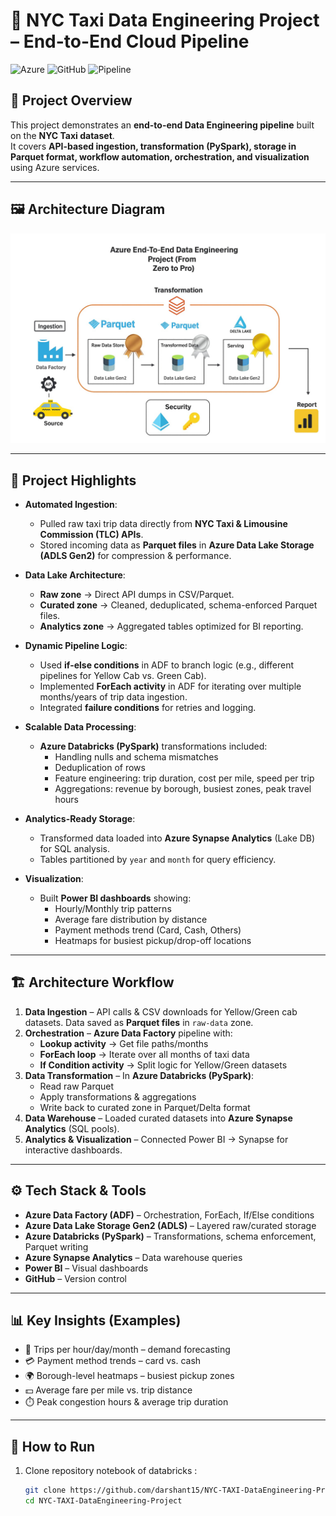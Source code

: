 # 🚖 NYC Taxi Data Engineering Project – End-to-End Cloud Pipeline

![Azure](https://img.shields.io/badge/Platform-Microsoft%20Azure-blue)
![GitHub](https://img.shields.io/badge/Repo-Version--Controlled-lightgrey)
![Pipeline](https://img.shields.io/badge/Data-Pipeline-green)

## 📌 Project Overview

This project demonstrates an **end-to-end Data Engineering pipeline** built on the **NYC Taxi dataset**.  
It covers **API-based ingestion, transformation (PySpark), storage in Parquet format, workflow automation, orchestration, and visualization** using Azure services.


---
## 🖼️ Architecture Diagram

![Pipeline Architecture](https://github.com/darshant15/NYC-TAXI-DataEngineering-Project/blob/main/ArchitectureofProject(dataengineer).jpeg)


---

## 🚀 Project Highlights

- **Automated Ingestion**:  
  - Pulled raw taxi trip data directly from **NYC Taxi & Limousine Commission (TLC) APIs**.  
  - Stored incoming data as **Parquet files** in **Azure Data Lake Storage (ADLS Gen2)** for compression & performance.  

- **Data Lake Architecture**:  
  - **Raw zone** → Direct API dumps in CSV/Parquet.  
  - **Curated zone** → Cleaned, deduplicated, schema-enforced Parquet files.  
  - **Analytics zone** → Aggregated tables optimized for BI reporting.  

- **Dynamic Pipeline Logic**:  
  - Used **if-else conditions** in ADF to branch logic (e.g., different pipelines for Yellow Cab vs. Green Cab).  
  - Implemented **ForEach activity** in ADF for iterating over multiple months/years of trip data ingestion.  
  - Integrated **failure conditions** for retries and logging.  

- **Scalable Data Processing**:  
  - **Azure Databricks (PySpark)** transformations included:  
    - Handling nulls and schema mismatches  
    - Deduplication of rows  
    - Feature engineering: trip duration, cost per mile, speed per trip  
    - Aggregations: revenue by borough, busiest zones, peak travel hours  

- **Analytics-Ready Storage**:  
  - Transformed data loaded into **Azure Synapse Analytics** (Lake DB) for SQL analysis.  
  - Tables partitioned by `year` and `month` for query efficiency.  

- **Visualization**:  
  - Built **Power BI dashboards** showing:  
    - Hourly/Monthly trip patterns  
    - Average fare distribution by distance  
    - Payment methods trend (Card, Cash, Others)  
    - Heatmaps for busiest pickup/drop-off locations  

---

## 🏗️ Architecture Workflow

1. **Data Ingestion** – API calls & CSV downloads for Yellow/Green cab datasets. Data saved as **Parquet files** in `raw-data` zone.  
2. **Orchestration** – **Azure Data Factory** pipeline with:  
   - **Lookup activity** → Get file paths/months  
   - **ForEach loop** → Iterate over all months of taxi data  
   - **If Condition activity** → Split logic for Yellow/Green datasets  
3. **Data Transformation** – In **Azure Databricks (PySpark)**:  
   - Read raw Parquet  
   - Apply transformations & aggregations  
   - Write back to curated zone in Parquet/Delta format  
4. **Data Warehouse** – Loaded curated datasets into **Azure Synapse Analytics** (SQL pools).  
5. **Analytics & Visualization** – Connected Power BI → Synapse for interactive dashboards.  

---

## ⚙️ Tech Stack & Tools

- **Azure Data Factory (ADF)** – Orchestration, ForEach, If/Else conditions  
- **Azure Data Lake Storage Gen2 (ADLS)** – Layered raw/curated storage  
- **Azure Databricks (PySpark)** – Transformations, schema enforcement, Parquet writing  
- **Azure Synapse Analytics** – Data warehouse queries  
- **Power BI** – Visual dashboards  
- **GitHub** – Version control  

---

## 📊 Key Insights (Examples)

- 🚖 Trips per hour/day/month – demand forecasting  
- 💳 Payment method trends – card vs. cash  
- 🌍 Borough-level heatmaps – busiest pickup zones  
- 💵 Average fare per mile vs. trip distance  
- ⏱️ Peak congestion hours & average trip duration  

---

## 🚀 How to Run

1. Clone repository notebook of databricks :
   ```bash
   git clone https://github.com/darshant15/NYC-TAXI-DataEngineering-Project.git
   cd NYC-TAXI-DataEngineering-Project
